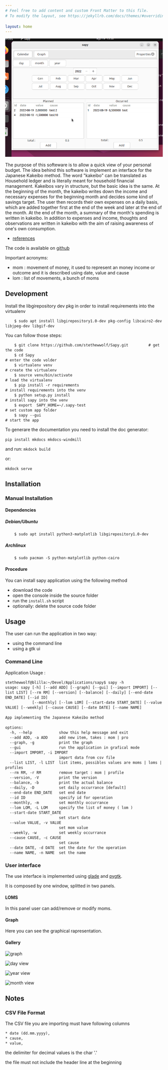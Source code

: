 ```yaml
---
# Feel free to add content and custom Front Matter to this file.
# To modify the layout, see https://jekyllrb.com/docs/themes/#overriding-theme-defaults

layout: home
---
```


![sapy usage](media/sapy.gif)

The purpose of this softeware is to allow a quick view of your personal budget.
The idea behind this software is implement an interface for the Japanese Kakeibo method.
The word "kakeibo" can be translated as Household ledger and is literally meant
for household financial management. Kakeibos vary in structure, but the basic
idea is the same. At the beginning of the month, the kakeibo writes down the
income and necessary expenses for the beginning month and decides some kind of
savings target. The user then records their own expenses on a daily basis, which
are added together first at the end of the week and later at the end of the month.
At the end of the month, a summary of the month's spending is written in kakeibo.
In addition to expenses and income, thoughts and observations are written in kakeibo
with the aim of raising awareness of one's own consumption.

* [references](https://en.wikipedia.org/wiki/Kakeibo)

The code is available on [github](https://github.com/stethewwolf/Sapy/tree/devel)

Important acronyms:

* mom : movement of money, it used to represent an  money income or outcome and it is described using date, value and cause
* lom : list of movements, a bunch of moms

## Development

Install the libgirepository dev pkg in order to install requirements into the virtualenv

```
    $ sudo apt install libgirepository1.0-dev pkg-config libcairo2-dev libjpeg-dev libgif-dev
```

You can follow those steps:

```
    $ git clone https://github.com/stethewwolf/Sapy.git         # get the code
    $ cd Sapy                                                                          # enter the code volder
    $ virtualenv venv                                                              # create the virtualenv
    $ source venv/bin/activate                                                # load the virtualenv
    $ pip install -r requirements                                              # install requirements into the venv
    $ python setup.py install                                                   # install sapy into the venv
    $ export  SAPY_HOME=~/.sapy-test                                  # set custom app folder 
    $ sapy --gui                                                                        # start the app
```

To generare the documentation you need to install the doc generator:

```pip install mkdocs mkdocs-windmill```

and run:
```mkdock build``` 

or:

```mkdock serve``` 

## Installation
### Manual Installation
#### Dependencies
##### Debian/Ubuntu
```
    $ sudo apt install python3-matplotlib libgirepository1.0-dev
```

##### Archlinux
```
    $ sudo pacman -S python-matplotlib python-cairo
```

#### Procedure

You can install sapy application using the following method

* download the code
* open the console inside the source folder
* run the `install.sh` script
* optionally: delete the source code folder

## Usage

The user can run the application in two way:
* using the command line
* using a gtk ui

### Command Line

Application Usage :
```
stethewwolf@blilla:~/Devel/Applications/sapy$ sapy -h
usage: sapy [-h] [--add ADD] [--graph] [--gui] [--import IMPORT] [--list LIST] [--rm RM] [--version] [--balance] [--daily] [--end-date END_DATE] [--id ID]
            [--monthly] [--lom LOM] [--start-date START_DATE] [--value VALUE] [--weekly] [--cause CAUSE] [--date DATE] [--name NAME]

App implementing the Japanese Kakeibo method

options:
  -h, --help            show this help message and exit
  --add ADD, -a ADD     add new item, takes : mom | pro
  --graph, -g           print the graph
  --gui                 run the application in grafical mode
  --import IMPORT, -i IMPORT
                        import data from csv file
  --list LIST, -l LIST  list items, possibles values are moms | loms | profiles
  --rm RM, -r RM        remove target : mom | profile
  --version, -V         print the version
  --balance, -b         print the actual balance
  --daily, -D           set daily occurrance [default]
  --end-date END_DATE   set end date
  --id ID               specify id for operation
  --monthly, -m         set monthly occurrance
  --lom LOM, -L LOM     specify the list of money ( lom )
  --start-date START_DATE
                        set start date
  --value VALUE, -v VALUE
                        set mom value
  --weekly, -w          set weekly occurrance
  --cause CAUSE, -c CAUSE
                        set cause
  --date DATE, -d DATE  set the date for the operation
  --name NAME, -n NAME  set the name
```



### User interface
The use interface is implemented using [glade](https://glade.gnome.org/) and [pygtk](https://pygobject.readthedocs.io/en/latest/).

It is composed by one window, splitted in two panels.

#### LOMS
In this panel user can add/remove or modify moms.

#### Graph

Here you can see the graphical rapresentation.

#### Gallery


![graph](media/sapy_page_graph.png)


![day view](media/sapy_lom_page.png)


![year view](media/sapy_lom_page_year_view.png)


![month view](media/sapy_lom_page_month_view.png)


## Notes
### CSV File Format

The CSV file you are importing must have following columns

    * date (dd.mm.yyyy),
    * cause,
    * value,

the delimiter for decimal values is the char '.'

the file must not include the header line at the beginning
